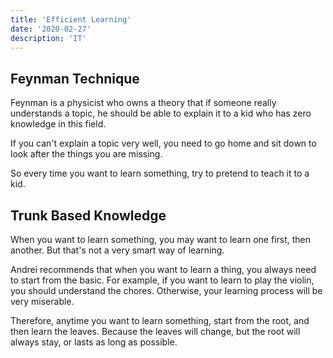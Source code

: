 ```yaml
---
title: 'Efficient Learning'
date: '2020-02-27'
description: 'IT'
---
```




## Feynman Technique

Feynman is a physicist who owns a theory that if someone really understands a topic, he should be able to explain it to a kid who has zero knowledge in this field.

If you can't explain a topic very well, you need to go home and sit down to look after the things you are missing.

So every time you want to learn something, try to pretend to teach it to a kid.



## Trunk Based Knowledge

When you want to learn something, you may want to learn one first, then another. But that's not a very smart way of learning.

Andrei recommends that when you want to learn a thing, you always need to start from the basic. For example, if you want to learn to play the violin, you should understand the chores. Otherwise, your learning process will be very miserable.

Therefore, anytime you want to learn something, start from the root, and then learn the leaves. Because the leaves will change, but the root will always stay, or lasts as long as possible.
